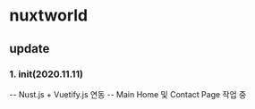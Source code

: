 # nuxtworld

## update

### 1. init(2020.11.11)
-- Nust.js + Vuetify.js 연동
-- Main Home 및 Contact Page 작업 중
